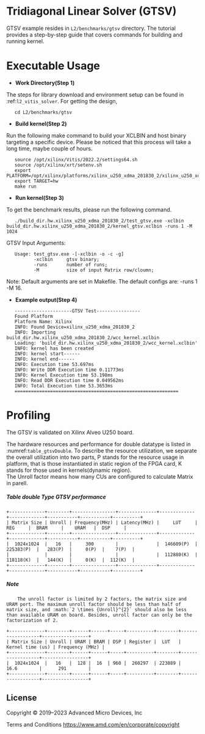 Tridiagonal Linear Solver (GTSV)
==========================================================

GTSV example resides in ``L2/benchmarks/gtsv`` directory. The tutorial provides a step-by-step guide that covers commands for building and running kernel.

Executable Usage
================

* **Work Directory(Step 1)**

The steps for library download and environment setup can be found in :ref:`l2_vitis_solver`. For getting the design,

```
   cd L2/benchmarks/gtsv
```

* **Build kernel(Step 2)**

Run the following make command to build your XCLBIN and host binary targeting a specific device. Please be noticed that this process will take a long time, maybe couple of hours.

```
   source /opt/xilinx/Vitis/2022.2/settings64.sh
   source /opt/xilinx/xrt/setenv.sh
   export PLATFORM=/opt/xilinx/platforms/xilinx_u250_xdma_201830_2/xilinx_u250_xdma_201830_2.xpfm
   export TARGET=hw
   make run 
```

* **Run kernel(Step 3)**

To get the benchmark results, please run the following command.

```
   ./build_dir.hw.xilinx_u250_xdma_201830_2/test_gtsv.exe -xclbin build_dir.hw.xilinx_u250_xdma_201830_2/kernel_gtsv.xclbin -runs 1 -M 1024
```

GTSV Input Arguments:

```
   Usage: test_gtsv.exe -[-xclbin -o -c -g]
          -xclbin     gtsv binary;
          -runs       number of runs; 
          -M          size of input Matrix row/cloumn; 
```

Note: Default arguments are set in Makefile. The default configs are: -runs 1 -M 16.

* **Example output(Step 4)** 

``` 
   ---------------------GTSV Test----------------
   Found Platform
   Platform Name: Xilinx
   INFO: Found Device=xilinx_u250_xdma_201830_2
   INFO: Importing build_dir.hw.xilinx_u250_xdma_201830_2/wcc_kernel.xclbin
   Loading: 'build_dir.hw.xilinx_u250_xdma_201830_2/wcc_kernel.xclbin'
   INFO: kernel has been created
   INFO: kernel start------
   INFO: kernel end------
   INFO: Execution time 53.697ms
   INFO: Write DDR Execution time 0.11773ms
   INFO: Kernel Execution time 53.198ms
   INFO: Read DDR Execution time 0.049562ms
   INFO: Total Execution time 53.3653ms
   ============================================================
```

Profiling 
=========

The GTSV is validated on Xilinx Alveo U250 board. 

The hardware resources and performance for double datatype is listed in :numref:`table_gtsvDouble`.
To describe the resource utilization, we separate the overall utilization into two parts, P stands for the resource usage in platform, that is those instantiated in static region of the FPGA card, K stands for those used in kernels(dynamic region).  
The Unroll factor means how many CUs are configured to calculate Matrix in parell.

##### Table double Type GTSV performance

    +-------------+--------+----------------+--------------+-------------+-------------+-----------+-----------+----------+
    | Matrix Size | Unroll | Frequency(MHz) | Latency(MHz) |     LUT     |     REG     |  BRAM     |    URAM   |  DSP     |
    +-------------+--------+----------------+--------------+-------------+-------------+-----------+-----------+----------+
    |  1024x1024  |   16   |     300        |              |  146609(P)  |  225383(P)  |   283(P)  |     0(P)  |    7(P)  |
    |             |        |                |              |  112880(K)  |  118118(K)  |   144(K)  |     0(K)  |  112(K)  |
    +-------------+--------+----------------+--------------+-------------+-------------+-----------+-----------+----------+



##### Note
``` 
    The unroll factor is limited by 2 factors, the matrix size and URAM port. The maximum unroll factor should be less than half of matrix size, and :math:`2 \times {Unroll}^{2}` should also be less than available URAM on board. Besides, unroll factor can only be the factorization of 2.
```

    +-------------+--------+------+------+-----+----------+--------+------------------+-----------------+
    | Matrix Size | Unroll | URAM | BRAM | DSP | Register |  LUT   | Kernel time (us) | Frequency (MHz) |
    +-------------+--------+------+------+-----+----------+--------+------------------+-----------------+
    |  1024x1024  |   16   |  128 |  16  | 960 |  260297  | 223889 |      16.6        |      291        |
    +-------------+--------+------+------+-----+----------+--------+------------------+-----------------+

## License

 Copyright © 2019–2023 Advanced Micro Devices, Inc

Terms and Conditions <https://www.amd.com/en/corporate/copyright>
